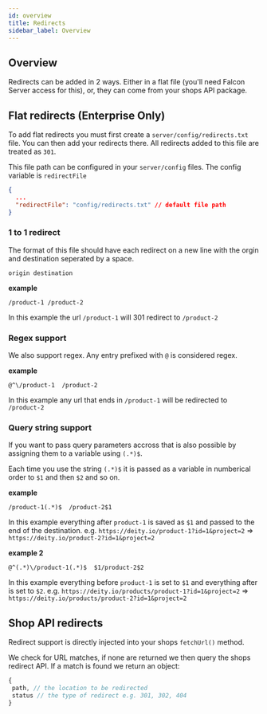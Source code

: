 ```yaml
---
id: overview
title: Redirects
sidebar_label: Overview
---
```


## Overview

Redirects can be added in 2 ways. Either in a flat file (you'll need Falcon Server access for this), or, they can come from your shops API package.


## Flat redirects (Enterprise Only)

To add flat redirects you must first create a `server/config/redirects.txt` file. You can then add your redirects there. All redirects added to this file are treated as `301`.

This file path can be configured in your `server/config` files. The config variable is `redirectFile`

```json
{
  ...
  "redirectFile": "config/redirects.txt" // default file path
}
```

### 1 to 1 redirect

The format of this file should have each redirect on a new line with the orgin and destination seperated by a space.

```
origin destination
```

**example**

```
/product-1 /product-2
```

In this example the url `/product-1` will 301 redirect to `/product-2`

### Regex support

We also support regex. Any entry prefixed with `@` is considered regex.

**example**

```
@^\/product-1  /product-2
```

In this example any url that ends in `/product-1` will be redirected to `/product-2`


### Query string support

If you want to pass query parameters accross that is also possible by assigning them to a variable using `(.*)$`.

Each time you use the string `(.*)$` it is passed as a variable in numberical order to `$1` and then `$2` and so on.

**example**

```
/product-1(.*)$  /product-2$1
```

In this example everything after `product-1` is saved as `$1` and passed to the end of the destination.  e.g. `https://deity.io/product-1?id=1&project=2` => `https://deity.io/product-2?id=1&project=2`

**example 2**

```
@^(.*)\/product-1(.*)$  $1/product-2$2
```

In this example everything before `product-1` is set to `$1` and everything after is set to `$2`. e.g. `https://deity.io/products/product-1?id=1&project=2` => `https://deity.io/products/product-2?id=1&project=2`


## Shop API redirects

Redirect support is directly injected into your shops `fetchUrl()` method. 

We check for URL matches, if none are returned we then query the shops redirect API.  If a match is found we return an object:

```js
{
 path, // the location to be redirected
 status // the type of redirect e.g. 301, 302, 404
}
```
